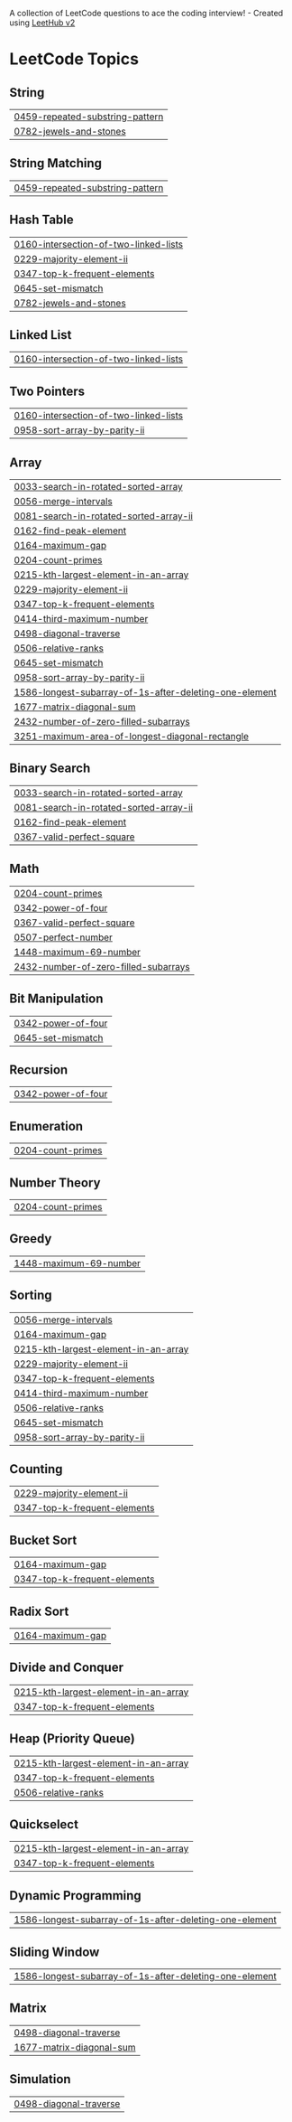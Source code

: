 A collection of LeetCode questions to ace the coding interview! - Created using [LeetHub v2](https://github.com/arunbhardwaj/LeetHub-2.0)
<!---LeetCode Topics Start-->
# LeetCode Topics
## String
|  |
| ------- |
| [0459-repeated-substring-pattern](https://github.com/nandini-cs22/LeetCode-Solutions/tree/master/0459-repeated-substring-pattern) |
| [0782-jewels-and-stones](https://github.com/nandini-cs22/LeetCode-Solutions/tree/master/0782-jewels-and-stones) |
## String Matching
|  |
| ------- |
| [0459-repeated-substring-pattern](https://github.com/nandini-cs22/LeetCode-Solutions/tree/master/0459-repeated-substring-pattern) |
## Hash Table
|  |
| ------- |
| [0160-intersection-of-two-linked-lists](https://github.com/nandini-cs22/LeetCode-Solutions/tree/master/0160-intersection-of-two-linked-lists) |
| [0229-majority-element-ii](https://github.com/nandini-cs22/LeetCode-Solutions/tree/master/0229-majority-element-ii) |
| [0347-top-k-frequent-elements](https://github.com/nandini-cs22/LeetCode-Solutions/tree/master/0347-top-k-frequent-elements) |
| [0645-set-mismatch](https://github.com/nandini-cs22/LeetCode-Solutions/tree/master/0645-set-mismatch) |
| [0782-jewels-and-stones](https://github.com/nandini-cs22/LeetCode-Solutions/tree/master/0782-jewels-and-stones) |
## Linked List
|  |
| ------- |
| [0160-intersection-of-two-linked-lists](https://github.com/nandini-cs22/LeetCode-Solutions/tree/master/0160-intersection-of-two-linked-lists) |
## Two Pointers
|  |
| ------- |
| [0160-intersection-of-two-linked-lists](https://github.com/nandini-cs22/LeetCode-Solutions/tree/master/0160-intersection-of-two-linked-lists) |
| [0958-sort-array-by-parity-ii](https://github.com/nandini-cs22/LeetCode-Solutions/tree/master/0958-sort-array-by-parity-ii) |
## Array
|  |
| ------- |
| [0033-search-in-rotated-sorted-array](https://github.com/nandini-cs22/LeetCode-Solutions/tree/master/0033-search-in-rotated-sorted-array) |
| [0056-merge-intervals](https://github.com/nandini-cs22/LeetCode-Solutions/tree/master/0056-merge-intervals) |
| [0081-search-in-rotated-sorted-array-ii](https://github.com/nandini-cs22/LeetCode-Solutions/tree/master/0081-search-in-rotated-sorted-array-ii) |
| [0162-find-peak-element](https://github.com/nandini-cs22/LeetCode-Solutions/tree/master/0162-find-peak-element) |
| [0164-maximum-gap](https://github.com/nandini-cs22/LeetCode-Solutions/tree/master/0164-maximum-gap) |
| [0204-count-primes](https://github.com/nandini-cs22/LeetCode-Solutions/tree/master/0204-count-primes) |
| [0215-kth-largest-element-in-an-array](https://github.com/nandini-cs22/LeetCode-Solutions/tree/master/0215-kth-largest-element-in-an-array) |
| [0229-majority-element-ii](https://github.com/nandini-cs22/LeetCode-Solutions/tree/master/0229-majority-element-ii) |
| [0347-top-k-frequent-elements](https://github.com/nandini-cs22/LeetCode-Solutions/tree/master/0347-top-k-frequent-elements) |
| [0414-third-maximum-number](https://github.com/nandini-cs22/LeetCode-Solutions/tree/master/0414-third-maximum-number) |
| [0498-diagonal-traverse](https://github.com/nandini-cs22/LeetCode-Solutions/tree/master/0498-diagonal-traverse) |
| [0506-relative-ranks](https://github.com/nandini-cs22/LeetCode-Solutions/tree/master/0506-relative-ranks) |
| [0645-set-mismatch](https://github.com/nandini-cs22/LeetCode-Solutions/tree/master/0645-set-mismatch) |
| [0958-sort-array-by-parity-ii](https://github.com/nandini-cs22/LeetCode-Solutions/tree/master/0958-sort-array-by-parity-ii) |
| [1586-longest-subarray-of-1s-after-deleting-one-element](https://github.com/nandini-cs22/LeetCode-Solutions/tree/master/1586-longest-subarray-of-1s-after-deleting-one-element) |
| [1677-matrix-diagonal-sum](https://github.com/nandini-cs22/LeetCode-Solutions/tree/master/1677-matrix-diagonal-sum) |
| [2432-number-of-zero-filled-subarrays](https://github.com/nandini-cs22/LeetCode-Solutions/tree/master/2432-number-of-zero-filled-subarrays) |
| [3251-maximum-area-of-longest-diagonal-rectangle](https://github.com/nandini-cs22/LeetCode-Solutions/tree/master/3251-maximum-area-of-longest-diagonal-rectangle) |
## Binary Search
|  |
| ------- |
| [0033-search-in-rotated-sorted-array](https://github.com/nandini-cs22/LeetCode-Solutions/tree/master/0033-search-in-rotated-sorted-array) |
| [0081-search-in-rotated-sorted-array-ii](https://github.com/nandini-cs22/LeetCode-Solutions/tree/master/0081-search-in-rotated-sorted-array-ii) |
| [0162-find-peak-element](https://github.com/nandini-cs22/LeetCode-Solutions/tree/master/0162-find-peak-element) |
| [0367-valid-perfect-square](https://github.com/nandini-cs22/LeetCode-Solutions/tree/master/0367-valid-perfect-square) |
## Math
|  |
| ------- |
| [0204-count-primes](https://github.com/nandini-cs22/LeetCode-Solutions/tree/master/0204-count-primes) |
| [0342-power-of-four](https://github.com/nandini-cs22/LeetCode-Solutions/tree/master/0342-power-of-four) |
| [0367-valid-perfect-square](https://github.com/nandini-cs22/LeetCode-Solutions/tree/master/0367-valid-perfect-square) |
| [0507-perfect-number](https://github.com/nandini-cs22/LeetCode-Solutions/tree/master/0507-perfect-number) |
| [1448-maximum-69-number](https://github.com/nandini-cs22/LeetCode-Solutions/tree/master/1448-maximum-69-number) |
| [2432-number-of-zero-filled-subarrays](https://github.com/nandini-cs22/LeetCode-Solutions/tree/master/2432-number-of-zero-filled-subarrays) |
## Bit Manipulation
|  |
| ------- |
| [0342-power-of-four](https://github.com/nandini-cs22/LeetCode-Solutions/tree/master/0342-power-of-four) |
| [0645-set-mismatch](https://github.com/nandini-cs22/LeetCode-Solutions/tree/master/0645-set-mismatch) |
## Recursion
|  |
| ------- |
| [0342-power-of-four](https://github.com/nandini-cs22/LeetCode-Solutions/tree/master/0342-power-of-four) |
## Enumeration
|  |
| ------- |
| [0204-count-primes](https://github.com/nandini-cs22/LeetCode-Solutions/tree/master/0204-count-primes) |
## Number Theory
|  |
| ------- |
| [0204-count-primes](https://github.com/nandini-cs22/LeetCode-Solutions/tree/master/0204-count-primes) |
## Greedy
|  |
| ------- |
| [1448-maximum-69-number](https://github.com/nandini-cs22/LeetCode-Solutions/tree/master/1448-maximum-69-number) |
## Sorting
|  |
| ------- |
| [0056-merge-intervals](https://github.com/nandini-cs22/LeetCode-Solutions/tree/master/0056-merge-intervals) |
| [0164-maximum-gap](https://github.com/nandini-cs22/LeetCode-Solutions/tree/master/0164-maximum-gap) |
| [0215-kth-largest-element-in-an-array](https://github.com/nandini-cs22/LeetCode-Solutions/tree/master/0215-kth-largest-element-in-an-array) |
| [0229-majority-element-ii](https://github.com/nandini-cs22/LeetCode-Solutions/tree/master/0229-majority-element-ii) |
| [0347-top-k-frequent-elements](https://github.com/nandini-cs22/LeetCode-Solutions/tree/master/0347-top-k-frequent-elements) |
| [0414-third-maximum-number](https://github.com/nandini-cs22/LeetCode-Solutions/tree/master/0414-third-maximum-number) |
| [0506-relative-ranks](https://github.com/nandini-cs22/LeetCode-Solutions/tree/master/0506-relative-ranks) |
| [0645-set-mismatch](https://github.com/nandini-cs22/LeetCode-Solutions/tree/master/0645-set-mismatch) |
| [0958-sort-array-by-parity-ii](https://github.com/nandini-cs22/LeetCode-Solutions/tree/master/0958-sort-array-by-parity-ii) |
## Counting
|  |
| ------- |
| [0229-majority-element-ii](https://github.com/nandini-cs22/LeetCode-Solutions/tree/master/0229-majority-element-ii) |
| [0347-top-k-frequent-elements](https://github.com/nandini-cs22/LeetCode-Solutions/tree/master/0347-top-k-frequent-elements) |
## Bucket Sort
|  |
| ------- |
| [0164-maximum-gap](https://github.com/nandini-cs22/LeetCode-Solutions/tree/master/0164-maximum-gap) |
| [0347-top-k-frequent-elements](https://github.com/nandini-cs22/LeetCode-Solutions/tree/master/0347-top-k-frequent-elements) |
## Radix Sort
|  |
| ------- |
| [0164-maximum-gap](https://github.com/nandini-cs22/LeetCode-Solutions/tree/master/0164-maximum-gap) |
## Divide and Conquer
|  |
| ------- |
| [0215-kth-largest-element-in-an-array](https://github.com/nandini-cs22/LeetCode-Solutions/tree/master/0215-kth-largest-element-in-an-array) |
| [0347-top-k-frequent-elements](https://github.com/nandini-cs22/LeetCode-Solutions/tree/master/0347-top-k-frequent-elements) |
## Heap (Priority Queue)
|  |
| ------- |
| [0215-kth-largest-element-in-an-array](https://github.com/nandini-cs22/LeetCode-Solutions/tree/master/0215-kth-largest-element-in-an-array) |
| [0347-top-k-frequent-elements](https://github.com/nandini-cs22/LeetCode-Solutions/tree/master/0347-top-k-frequent-elements) |
| [0506-relative-ranks](https://github.com/nandini-cs22/LeetCode-Solutions/tree/master/0506-relative-ranks) |
## Quickselect
|  |
| ------- |
| [0215-kth-largest-element-in-an-array](https://github.com/nandini-cs22/LeetCode-Solutions/tree/master/0215-kth-largest-element-in-an-array) |
| [0347-top-k-frequent-elements](https://github.com/nandini-cs22/LeetCode-Solutions/tree/master/0347-top-k-frequent-elements) |
## Dynamic Programming
|  |
| ------- |
| [1586-longest-subarray-of-1s-after-deleting-one-element](https://github.com/nandini-cs22/LeetCode-Solutions/tree/master/1586-longest-subarray-of-1s-after-deleting-one-element) |
## Sliding Window
|  |
| ------- |
| [1586-longest-subarray-of-1s-after-deleting-one-element](https://github.com/nandini-cs22/LeetCode-Solutions/tree/master/1586-longest-subarray-of-1s-after-deleting-one-element) |
## Matrix
|  |
| ------- |
| [0498-diagonal-traverse](https://github.com/nandini-cs22/LeetCode-Solutions/tree/master/0498-diagonal-traverse) |
| [1677-matrix-diagonal-sum](https://github.com/nandini-cs22/LeetCode-Solutions/tree/master/1677-matrix-diagonal-sum) |
## Simulation
|  |
| ------- |
| [0498-diagonal-traverse](https://github.com/nandini-cs22/LeetCode-Solutions/tree/master/0498-diagonal-traverse) |
<!---LeetCode Topics End-->